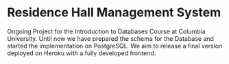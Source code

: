 # Residence Hall Management System
Ongoing Project for the Introduction to Databases Course at Columbia University. Until now we have prepared the schema for the Database and started the implementation on PostgreSQL. We aim to release a final version deployed on Heroku with a fully developed frontend.
